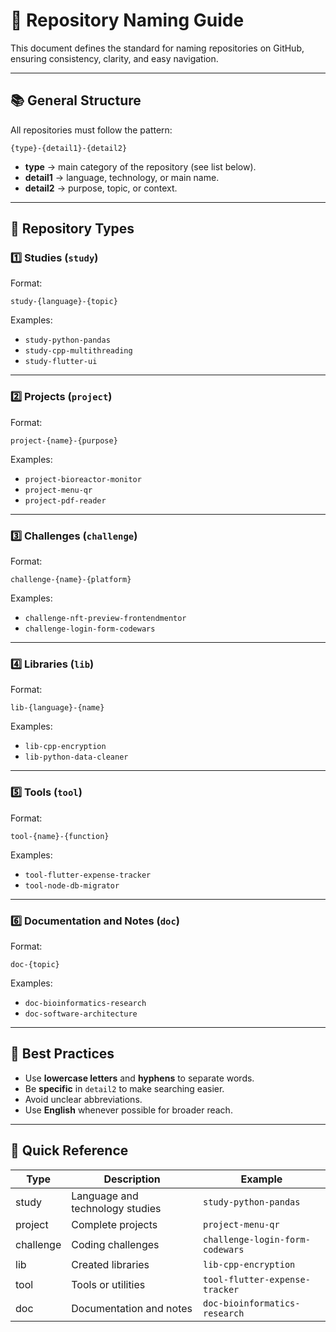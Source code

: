 # 📂 Repository Naming Guide

This document defines the standard for naming repositories on GitHub, ensuring consistency, clarity, and easy navigation.

---

## 📚 General Structure

All repositories must follow the pattern:

```
{type}-{detail1}-{detail2}
```

- **type** → main category of the repository (see list below).
- **detail1** → language, technology, or main name.
- **detail2** → purpose, topic, or context.

---

## 🔹 Repository Types

### 1️⃣ Studies (`study`)
Format:  
```
study-{language}-{topic}
```
Examples:
- `study-python-pandas`
- `study-cpp-multithreading`
- `study-flutter-ui`

---

### 2️⃣ Projects (`project`)
Format:  
```
project-{name}-{purpose}
```
Examples:
- `project-bioreactor-monitor`
- `project-menu-qr`
- `project-pdf-reader`

---

### 3️⃣ Challenges (`challenge`)
Format:  
```
challenge-{name}-{platform}
```
Examples:
- `challenge-nft-preview-frontendmentor`
- `challenge-login-form-codewars`

---

### 4️⃣ Libraries (`lib`)
Format:  
```
lib-{language}-{name}
```
Examples:
- `lib-cpp-encryption`
- `lib-python-data-cleaner`

---

### 5️⃣ Tools (`tool`)
Format:  
```
tool-{name}-{function}
```
Examples:
- `tool-flutter-expense-tracker`
- `tool-node-db-migrator`

---

### 6️⃣ Documentation and Notes (`doc`)
Format:  
```
doc-{topic}
```
Examples:
- `doc-bioinformatics-research`
- `doc-software-architecture`

---

## 📝 Best Practices
- Use **lowercase letters** and **hyphens** to separate words.
- Be **specific** in `detail2` to make searching easier.
- Avoid unclear abbreviations.
- Use **English** whenever possible for broader reach.

---

## 📌 Quick Reference
| Type      | Description                                 | Example                               |
|-----------|---------------------------------------------|---------------------------------------|
| study     | Language and technology studies             | `study-python-pandas`                 |
| project   | Complete projects                           | `project-menu-qr`                     |
| challenge | Coding challenges                           | `challenge-login-form-codewars`       |
| lib       | Created libraries                           | `lib-cpp-encryption`                  |
| tool      | Tools or utilities                          | `tool-flutter-expense-tracker`        |
| doc       | Documentation and notes                     | `doc-bioinformatics-research`         |
